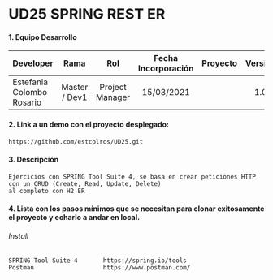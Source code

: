# UD25 SPRING REST ER

#### 1. Equipo Desarrollo 
| Developer | Rama | Rol | Fecha Incorporación | Proyecto | Versión |
| --- | :---:  | :---:  | :---:  | :---: | :---:  |
| Estefania Colombo Rosario | Master / Dev1 | Project Manager | 15/03/2021 |   | 1.0  |

#### 2. Link a un demo con el proyecto desplegado:
```
https://github.com/estcolros/UD25.git
```

#### 3. Descripción 
```
Ejercicios con SPRING Tool Suite 4, se basa en crear peticiones HTTP con un CRUD (Create, Read, Update, Delete)
al completo con H2 ER
```

#### 4. Lista con los pasos mínimos que se necesitan para clonar exitosamente el proyecto y echarlo a andar en local.
###### Install
```
SPRING Tool Suite 4       https://spring.io/tools
Postman                   https://www.postman.com/
```
